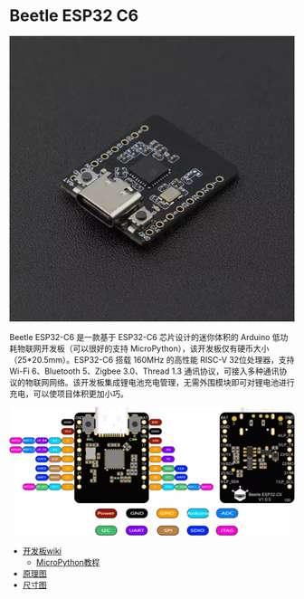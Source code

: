 # Beetle ESP32 C6

![](beetle-esp32-c6.webp)

Beetle ESP32-C6 是一款基于 ESP32-C6 芯片设计的迷你体积的 Arduino 低功耗物联网开发板（可以很好的支持 MicroPython），该开发板仅有硬币大小（25\*20.5mm）。ESP32-C6 搭载 160MHz 的高性能 RISC-V 32位处理器，支持 Wi-Fi 6、Bluetooth 5、Zigbee 3.0、Thread 1.3 通讯协议，可接入多种通讯协议的物联网网络。该开发板集成锂电池充电管理，无需外围模块即可对锂电池进行充电，可以使项目体积更加小巧。


![](beetle-esp32-c6-pinout.webp)


* [开发板wiki](https://wiki.dfrobot.com.cn/SKU_DFR1117_Beetle_ESP32_C6)
  * [MicroPython教程](https://wiki.dfrobot.com.cn/SKU_DFR1117_Beetle_ESP32_C6#9.%20MicroPython教程)
* [原理图](https://img.dfrobot.com.cn/wiki/60c1e008bddfc41c3293de80/cd142fa4c52bad1b1a91346aa1c8f280.pdf)
* [尺寸图](https://img.dfrobot.com.cn/wiki/60c1e008bddfc41c3293de80/c63e95fbc631519bf9913bfc5e12aa0d.png)
